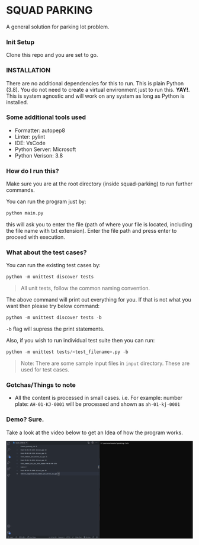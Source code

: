 # SQUAD PARKING

A general solution for parking lot problem.

### Init Setup

Clone this repo and you are set to go.

### INSTALLATION 

There are no additional dependencies for this to run. This is plain Python (3.8). You do not need to create a virtual environment just to run this. **YAY!**. This is system agnostic and will work on any system as long as Python is installed.

### Some additional tools used

- Formatter: autopep8
- Linter: pylint
- IDE: VsCode
- Python Server: Microsoft
- Python Verison: 3.8

### How do I run this?

Make sure you are at the root directory (inside squad-parking) to run further commands.

You can run the program just by:

```python
python main.py
```

this will ask you to enter the file (path of where your file is located, including the file name with txt extension). Enter the file path and press enter to proceed with execution.

### What about the test cases?

You can run the existing test cases by:

```python
python -m unittest discover tests
```

> All unit tests, follow the common naming convention.

The above command will print out everything for you. If that is not what you want then please try below command:

```python
python -m unittest discover tests -b
```

`-b` flag will supress the print statements.

Also, if you wish to run individual test suite then you can run:

```python
python -m unittest tests/<test_filename>.py -b
```

> Note: There are some sample input files in `input` directory. These are used for test cases.


### Gotchas/Things to note

- All the content is processed in small cases. i.e. For example: number plate: `AH-01-KJ-0001` will be processed and shown as `ah-01-kj-0001`


### Demo? Sure.

Take a look at the video below to get an Idea of how the program works.

<img src="./SquadParking.gif" />

